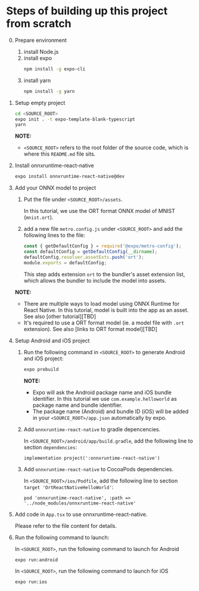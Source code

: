 # Steps of building up this project from scratch

0. Prepare environment
    1. install Node.js
    2. install expo
        ```sh
        npm install -g expo-cli
        ```
    3. install yarn
        ```sh
        npm install -g yarn
        ```

1. Setup empty project
   ```sh
   cd <SOURCE_ROOT>
   expo init . -t expo-template-blank-typescript
   yarn
   ```

   **NOTE:**
   - `<SOURCE_ROOT>` refers to the root folder of the source code, which is where this `README.md` file sits.

2. Install onnxruntime-react-native
    ```sh
    expo install onnxruntime-react-native@dev
    ```

3. Add your ONNX model to project

    1. Put the file under `<SOURCE_ROOT>/assets`.
    
       In this tutorial, we use the ORT format ONNX model of MNIST (`mnist.ort`).

    2. add a new file `metro.config.js` under `<SOURCE_ROOT>` and add the following lines to the file:
       ```js
       const { getDefaultConfig } = require('@expo/metro-config');
       const defaultConfig = getDefaultConfig(__dirname);
       defaultConfig.resolver.assetExts.push('ort');
       module.exports = defaultConfig;
       ```

       This step adds extension `ort` to the bundler's asset extension list, which allows the bundler to include the model into assets.

    **NOTE:**
    - There are multiple ways to load model using ONNX Runtime for React Native. In this tutorial, model is built into the app as an asset. See also [other tutorial][TBD]
    - It's required to use a ORT format model (ie. a model file with `.ort` extension). See also [links to ORT format model][TBD]

4. Setup Android and iOS project

    1. Run the following command in `<SOURCE_ROOT>` to generate Android and iOS project:
        ```sh
        expo prebuild
        ```

        **NOTE:**
        - Expo will ask the Android package name and iOS bundle identifier. In this tutorial we use `com.example.helloworld` as package name and bundle identifier.
        - The package name (Android) and bundle ID (iOS) will be added in your `<SOURCE_ROOT>/app.json` automatically by expo.

    2. Add `onnxruntime-react-native` to gradle depencencies.

        In `<SOURCE_ROOT>/android/app/build.gradle`, add the following line to section `dependencies`:
        ```
        implementation project(':onnxruntime-react-native')
        ```

    3. Add `onnxruntime-react-native` to CocoaPods dependencies.

        In `<SOURCE_ROOT>/ios/Podfile`, add the following line to section `target 'OrtReactNativeHelloWorld'`:
        ```
        pod 'onnxruntime-react-native', :path => '../node_modules/onnxruntime-react-native'
        ```

5. Add code in `App.tsx` to use onnxruntime-react-native.

    Please refer to the file content for details.

6. Run the following command to launch:

    In `<SOURCE_ROOT>`, run the following command to launch for Android
    ```sh
    expo run:android
    ```

    In `<SOURCE_ROOT>`, run the following command to launch for iOS
    ```sh
    expo run:ios
    ```

